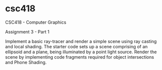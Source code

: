 # csc418
CSC418 - Computer Graphics 

Assignment 3 - Part 1 

Implement a basic ray-tracer and render a simple scene using ray casting and local shading. 
The starter code sets up a scene comprising of an ellipsoid and a plane, being illuminated by a point light source. 
Render the scene by implementing code fragments required for object intersections and Phone Shading. 
